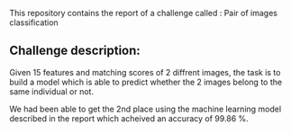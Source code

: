 This repository contains the report of a challenge called : Pair of images classification

## Challenge description:

Given 15 features and matching scores of 2 diffrent images, the task is to build a model which is able to predict whether the 2 images belong to the same individual or not.

We had been able to get the 2nd place using the machine learning model described in the report which acheived an accuracy of 99.86 %.
